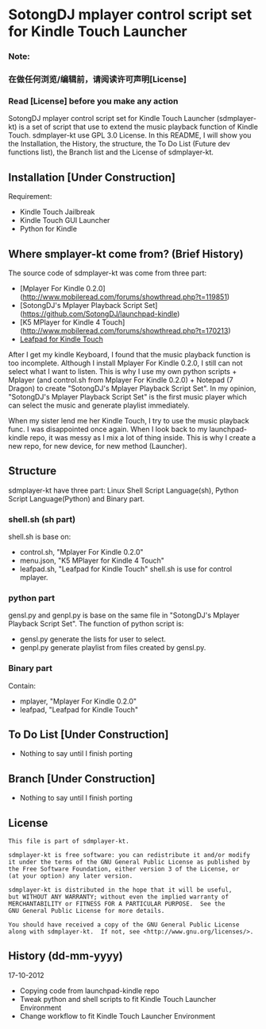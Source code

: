 SotongDJ mplayer control script set for Kindle Touch Launcher
========================

### Note:
### 在做任何浏览/编辑前，请阅读许可声明[License]
### Read [License] before you make any action

SotongDJ mplayer control script set for Kindle Touch Launcher (sdmplayer-kt) is a set of script that use to extend the music playback function of Kindle Touch. sdmplayer-kt use GPL 3.0 License.
In this README, I will show you the Installation, the History, the structure, the To Do List (Future dev functions list), the Branch list and the License of sdmplayer-kt.

Installation [Under Construction]
-------------------------------------

Requirement:
* Kindle Touch Jailbreak
* Kindle Touch GUI Launcher
* Python for Kindle

Where smplayer-kt come from? (Brief History)
-------------------------------------

The source code of sdmplayer-kt was come from three part:
* [Mplayer For Kindle 0.2.0] (http://www.mobileread.com/forums/showthread.php?t=119851)
* [SotongDJ's Mplayer Playback Script Set] (https://github.com/SotongDJ/launchpad-kindle)
* [K5 MPlayer for Kindle 4 Touch] (http://www.mobileread.com/forums/showthread.php?t=170213)
* [Leafpad for Kindle Touch](http://www.fabiszewski.net/kindle-notepad/)

After I get my kindle Keyboard, I found that the music playback function is too incomplete.
Although I install Mplayer For Kindle 0.2.0, I still can not select what I want to listen.
This is why I use my own python scripts + Mplayer (and control.sh from Mplayer For Kindle 0.2.0) + Notepad (7 Dragon) to create "SotongDJ's Mplayer Playback Script Set".
In my opinion, "SotongDJ's Mplayer Playback Script Set" is the first music player which can select the music and generate playlist immediately.

When my sister lend me her Kindle Touch, I try to use the music playback func. 
I was disappointed once again.
When I look back to my launchpad-kindle repo, it was messy as I mix a lot of thing inside.
This is why I create a new repo, for new device, for new method (Launcher).

Structure
-------------------------------------
sdmplayer-kt have three part: Linux Shell Script Language(sh), Python Script Language(Python) and Binary part. 
### shell.sh (sh part)
shell.sh is base on:
* control.sh, "Mplayer For Kindle 0.2.0"
* menu.json, "K5 MPlayer for Kindle 4 Touch"
* leafpad.sh, "Leafpad for Kindle Touch"
shell.sh is use for control mplayer. 
### python part
gensl.py and genpl.py is base on the same file in "SotongDJ's Mplayer Playback Script Set".
The function of python script is:
* gensl.py generate the lists for user to select.
* genpl.py generate playlist from files created by gensl.py.
### Binary part
Contain:
* mplayer, "Mplayer For Kindle 0.2.0"
* leafpad, "Leafpad for Kindle Touch"

To Do List [Under Construction]
-------------------------------------
* Nothing to say until I finish porting

Branch [Under Construction]
-------------------------------------
* Nothing to say until I finish porting

License
-------------------------------------
    This file is part of sdmplayer-kt.

    sdmplayer-kt is free software: you can redistribute it and/or modify
    it under the terms of the GNU General Public License as published by
    the Free Software Foundation, either version 3 of the License, or
    (at your option) any later version.

    sdmplayer-kt is distributed in the hope that it will be useful,
    but WITHOUT ANY WARRANTY; without even the implied warranty of
    MERCHANTABILITY or FITNESS FOR A PARTICULAR PURPOSE.  See the
    GNU General Public License for more details.

    You should have received a copy of the GNU General Public License
    along with sdmplayer-kt.  If not, see <http://www.gnu.org/licenses/>.

History (dd-mm-yyyy)
-------------------------------------
17-10-2012
* Copying code from launchpad-kindle repo
* Tweak python and shell scripts to fit Kindle Touch Launcher Environment
* Change workflow to fit Kindle Touch Launcher Environment
